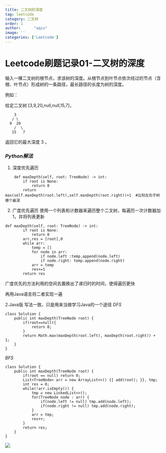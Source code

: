 ```yaml
---
title: 二叉树的深度
tag: leetcode
category: 二叉树
order: 1
author:      "aqiu"
image: ''
categories: ['Leetcode']
---
```

# Leetcode刷题记录01-二叉树的深度
输入一棵二叉树的根节点，求该树的深度。从根节点到叶节点依次经过的节点（含根、叶节点）形成树的一条路径，最长路径的长度为树的深度。

例如：

给定二叉树 [3,9,20,null,null,15,7]，
```
    3
   / \
  9  20
    /  \
   15   7
```
返回它的最大深度 3 。

### *Python解法*
1. 深度优先遍历
```
    def maxDepth(self, root: TreeNode) -> int:
        if root is None:
            return 0
        return max(self.maxDepth(root.left),self.maxDepth(root.right))+1  #比较左右子树哪个最深
```
2. 广度优先遍历
使用一个列表和计数器来遍历整个二叉树，每遍历一次计数器加1，并将列表更新
```
def maxDepth(self, root: TreeNode) -> int:
        if root is None:
            return 0
        arr,res = [root],0
        while arr:
            temp = []
            for node in arr:
                if node.left :temp.append(node.left)
                if node.right: temp.append(node.right)
            arr = temp
            res+=1
        return res
```
广度优先的方法利用的空间去置换出了递归时的时间，使得遍历更快

再用Java语言将二者实现一遍

2.Java版
写法一致，只是用来当做学习Java的一个途径
*DFS*
```
class Solution {
    public int maxDepth(TreeNode root) {
        if(root==null){
            return 0;
        }
        return Math.max(maxDepth(root.left), maxDepth(root.right)) + 1;
    }
}
```
*BFS*
```
class Solution {
    public int maxDepth(TreeNode root) {
        if(root == null) return 0;
        List<TreeNode> arr = new ArrayList<>() {{ add(root); }}, tmp;
        int res = 0;
        while(!arr.isEmpty()) {
            tmp = new LinkedList<>();
            for(TreeNode node : arr) {
                if(node.left != null) tmp.add(node.left);
                if(node.right != null) tmp.add(node.right);
            }
            arr = tmp;
            res++;
        }
        return res;
    }
}
```


![](https://golearning.oss-cn-shanghai.aliyuncs.com/obsidian扫码_搜索联合传播样式-标准色版.png)